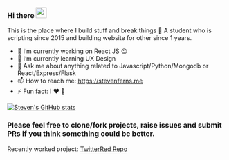 ### Hi there <a href="https://www.gautamkrishnar.com/"><img src="https://media.giphy.com/media/hvRJCLFzcasrR4ia7z/giphy.gif" width="25px"></a>
This is the place where I build stuff and break things :rofl: A student who is scripting since 2015 and building website for other since 1 years.

- 🔭 I’m currently working on React JS :wink:
- 🌱 I’m currently learning UX Design
- 💬 Ask me about anything related to Javascript/Python/Mongodb or React/Express/Flask
- 📫 How to reach me: https://stevenferns.me
- ⚡ Fun fact: I :heart: :pizza:

[![Steven's GitHub stats](https://github-readme-stats.vercel.app/api?username=stark1996)](https://github.com/stark1996/stark1996.github.io)

### Please feel free to clone/fork projects, raise issues and submit PRs if you think something could be better.

Recently worked project: <a href="https://github.com/stark1996/TwitterRed">TwitterRed Repo</a>
